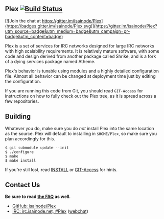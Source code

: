 ## Plex [![Build Status](https://travis-ci.org/isainode/Plex.svg?branch=master)](https://travis-ci.org/isainode/Plex)

[![Join the chat at https://gitter.im/isainode/Plex](https://badges.gitter.im/isainode/Plex.svg)](https://gitter.im/isainode/Plex?utm_source=badge&utm_medium=badge&utm_campaign=pr-badge&utm_content=badge)

Plex is a set of services for IRC networks designed for large IRC networks 
with high scalability requirements.  It is relatively mature software, with 
some code and design derived from another package called Shrike, and is a fork 
of a dying services package named Atheme.

Plex's behavior is tunable using modules and a highly detailed 
configuration file. Almost all behavior can be changed at deployment time just 
by editing the configuration.

If you are running this code from Git, you should read `GIT-Access` for 
instructions on how to fully check out the Plex tree, as it is spread 
across a few repositories.

## Building

Whatever you do, make sure you do *not* install Plex into the same location 
as the source. Plex will default to installing in `$HOME/Plex`, so make 
sure you plan accordingly for this.

    $ git submodule update --init
    $ ./configure
    $ make
    $ make install

If you're still lost, read [INSTALL](INSTALL) or [GIT-Access](GIT-Access) for 
hints.

## Contact Us

__Be sure to read [the FAQ](doc/FAQ.md) as well.__

 * [GitHub: isainode/Plex](https://github.com/Plex/Plex)
 * [IRC: irc.isainode.net, #Plex](ircs://irc.isainode.net:6697/Plex) ([webchat](https://kiwiirc.com/client/irc.isainode.net:+6697/Plex))
